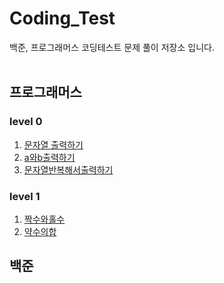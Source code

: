 # Coding_Test
백준, 프로그래머스 코딩테스트 문제 풀이 저장소 입니다.
<br/>
<br/>

프로그래머스
-------------
### level 0
1. [문자열 출력하기](https://github.com/minivets2/Coding_Test/blob/f4a7f492273ee6582dffaed95494248a895ec962/Programmers/0_1_%EB%AC%B8%EC%9E%90%EC%97%B4%EC%B6%9C%EB%A0%A5%ED%95%98%EA%B8%B0.cpp)
2. [a와b출력하기](https://github.com/minivets2/Coding_Test/blob/main/Programmers/0_2_a%EC%99%80b%EC%B6%9C%EB%A0%A5%ED%95%98%EA%B8%B0.cpp)
3. [문자열반복해서출력하기](https://github.com/minivets2/Coding_Test/blob/main/Programmers/0_3_%EB%AC%B8%EC%9E%90%EC%97%B4%EB%B0%98%EB%B3%B5%ED%95%B4%EC%84%9C%EC%B6%9C%EB%A0%A5%ED%95%98%EA%B8%B0.cpp)


### level 1
1. [짝수와홀수](https://github.com/minivets2/Coding_Test/blob/main/Programmers/1_1_%EC%A7%9D%EC%88%98%EC%99%80%ED%99%80%EC%88%98.cpp)
2. [약수의합](https://github.com/minivets2/Coding_Test/blob/main/Programmers/1_2_%EC%95%BD%EC%88%98%EC%9D%98%ED%95%A9.cpp)

백준
-------------



